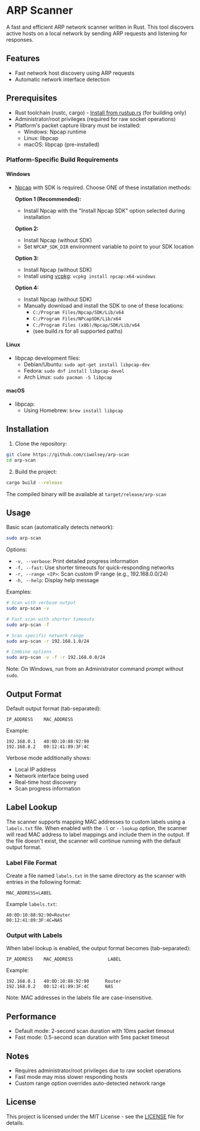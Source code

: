 # ARP Scanner

A fast and efficient ARP network scanner written in Rust. This tool discovers active hosts on a local network by sending ARP requests and listening for responses.

## Features

- Fast network host discovery using ARP requests
- Automatic network interface detection

## Prerequisites

- Rust toolchain (rustc, cargo) - [Install from rustup.rs](https://rustup.rs) (for building only)
- Administrator/root privileges (required for raw socket operations)
- Platform's packet capture library must be installed:
  - Windows: Npcap runtime
  - Linux: libpcap
  - macOS: libpcap (pre-installed)

### Platform-Specific Build Requirements

#### Windows
- [Npcap](https://npcap.com/) with SDK is required. Choose ONE of these installation methods:

  **Option 1 (Recommended):**
  - Install Npcap with the "Install Npcap SDK" option selected during installation
  
  **Option 2:**
  - Install Npcap (without SDK)
  - Set `NPCAP_SDK_DIR` environment variable to point to your SDK location
  
  **Option 3:**
  - Install Npcap (without SDK)
  - Install using [vcpkg](https://vcpkg.io/): `vcpkg install npcap:x64-windows`
  
  **Option 4:**
  - Install Npcap (without SDK)
  - Manually download and install the SDK to one of these locations:
    - `C:/Program Files/Npcap/SDK/Lib/x64`
    - `C:/Program Files/NPcapSDK/Lib/x64`
    - `C:/Program Files (x86)/Npcap/SDK/Lib/x64`
    - (see build.rs for all supported paths)

#### Linux
- libpcap development files:
  - Debian/Ubuntu: `sudo apt-get install libpcap-dev`
  - Fedora: `sudo dnf install libpcap-devel`
  - Arch Linux: `sudo pacman -S libpcap`

#### macOS
- libpcap:
  - Using Homebrew: `brew install libpcap`

## Installation

1. Clone the repository:
```bash
git clone https://github.com/ciwolsey/arp-scan
cd arp-scan
```

2. Build the project:
```bash
cargo build --release
```

The compiled binary will be available at `target/release/arp-scan`

## Usage

Basic scan (automatically detects network):
```bash
sudo arp-scan
```

Options:
- `-v, --verbose`: Print detailed progress information
- `-f, --fast`: Use shorter timeouts for quick-responding networks
- `-r, --range <IP>`: Scan custom IP range (e.g., 192.168.0.0/24)
- `-h, --help`: Display help message

Examples:
```bash
# Scan with verbose output
sudo arp-scan -v

# Fast scan with shorter timeouts
sudo arp-scan -f

# Scan specific network range
sudo arp-scan -r 192.168.1.0/24

# Combine options
sudo arp-scan -v -f -r 192.168.0.0/24
```
Note: On Windows, run from an Administrator command prompt without `sudo`.

## Output Format

Default output format (tab-separated):
```
IP_ADDRESS    MAC_ADDRESS
```

Example:
```
192.168.0.1   40:0D:10:88:92:90
192.168.0.2   00:12:41:89:3F:4C
```

Verbose mode additionally shows:
- Local IP address
- Network interface being used
- Real-time host discovery
- Scan progress information

## Label Lookup

The scanner supports mapping MAC addresses to custom labels using a `labels.txt` file. When enabled with the `-l` or `--lookup` option, the scanner will read MAC address to label mappings and include them in the output. If the file doesn't exist, the scanner will continue running with the default output format.

### Label File Format

Create a file named `labels.txt` in the same directory as the scanner with entries in the following format:
```
MAC_ADDRESS=LABEL
```

Example `labels.txt`:
```
40:0D:10:88:92:90=Router
00:12:41:89:3F:4C=NAS
```

### Output with Labels

When label lookup is enabled, the output format becomes (tab-separated):
```
IP_ADDRESS    MAC_ADDRESS             LABEL
```

Example:
```
192.168.0.1   40:0D:10:88:92:90      Router
192.168.0.2   00:12:41:89:3F:4C      NAS
```

Note: MAC addresses in the labels file are case-insensitive.

## Performance

- Default mode: 2-second scan duration with 10ms packet timeout
- Fast mode: 0.5-second scan duration with 5ms packet timeout

## Notes

- Requires administrator/root privileges due to raw socket operations
- Fast mode may miss slower responding hosts
- Custom range option overrides auto-detected network range

## License

This project is licensed under the MIT License - see the [LICENSE](LICENSE) file for details.


